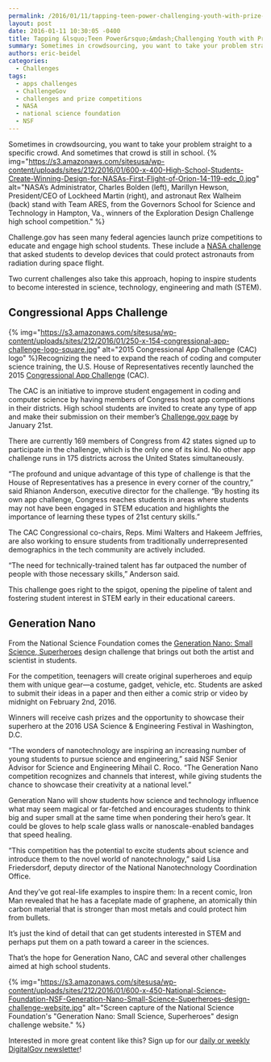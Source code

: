 ```yaml
---
permalink: /2016/01/11/tapping-teen-power-challenging-youth-with-prize-competitions/
layout: post
date: 2016-01-11 10:30:05 -0400
title: Tapping &lsquo;Teen Power&rsquo;&mdash;Challenging Youth with Prize Competitions
summary: Sometimes in crowdsourcing, you want to take your problem straight to a specific crowd. And sometimes that crowd is still in school. Challenge.gov has seen many federal agencies launch prize competitions to educate and engage high school students. These include a&nbsp;NASA challenge&nbsp;that asked&nbsp;students to develop devices that could protect astronauts from radiation during space flight.
authors: eric-beidel
categories:
  - Challenges
tags:
  - apps challenges
  - ChallengeGov
  - challenges and prize competitions
  - NASA
  - national science foundation
  - NSF
---
```


Sometimes in crowdsourcing, you want to take your problem straight to a specific crowd. And sometimes that crowd is still in school. {% img="https://s3.amazonaws.com/sitesusa/wp-content/uploads/sites/212/2016/01/600-x-400-High-School-Students-Create-Winning-Design-for-NASAs-First-Flight-of-Orion-14-119-edc_0.jpg" alt="NASA’s Administrator, Charles Bolden (left), Marillyn Hewson, President/CEO of Lockheed Martin (right), and astronaut Rex Walheim (back) stand with Team ARES, from the Governors School for Science and Technology in Hampton, Va., winners of the Exploration Design Challenge high school competition." %} 

Challenge.gov has seen many federal agencies launch prize competitions to educate and engage high school students. These include a [NASA challenge](http://www.nasa.gov/press/2014/april/high-school-students-create-winning-design-for-nasas-first-flight-of-orion/#.Vorwk5MrIdV) that asked students to develop devices that could protect astronauts from radiation during space flight.

Two current challenges also take this approach, hoping to inspire students to become interested in science, technology, engineering and math (STEM).

## Congressional Apps Challenge

{% img="https://s3.amazonaws.com/sitesusa/wp-content/uploads/sites/212/2016/01/250-x-154-congressional-app-challenge-logo-square.jpg" alt="2015 Congressional App Challenge (CAC) logo" %}Recognizing the need to expand the reach of coding and computer science training, the U.S. House of Representatives recently launched the 2015 [Congressional App Challenge](http://www.congressionalappchallenge.us/participating-districts/) (CAC).

The CAC is an initiative to improve student engagement in coding and computer science by having members of Congress host app competitions in their districts. High school students are invited to create any type of app and make their submission on their member’s [Challenge.gov page](https://www.challenge.gov/list/) by January 21st.

There are currently 169 members of Congress from 42 states signed up to participate in the challenge, which is the only one of its kind. No other app challenge runs in 175 districts across the United States simultaneously.

“The profound and unique advantage of this type of challenge is that the House of Representatives has a presence in every corner of the country,” said Rhianon Anderson, executive director for the challenge. “By hosting its own app challenge, Congress reaches students in areas where students may not have been engaged in STEM education and highlights the importance of learning these types of 21st century skills.”

The CAC Congressional co-chairs, Reps. Mimi Walters and Hakeem Jeffries, are also working to ensure students from traditionally underrepresented demographics in the tech community are actively included.

“The need for technically-trained talent has far outpaced the number of people with those necessary skills,” Anderson said.

This challenge goes right to the spigot, opening the pipeline of talent and fostering student interest in STEM early in their educational careers.

## Generation Nano

From the National Science Foundation comes the [Generation Nano: Small Science, Superheroes](http://www.nsf.gov/news/special_reports/gennano/index.jsp) design challenge that brings out both the artist and scientist in students.

For the competition, teenagers will create original superheroes and equip them with unique gear—a costume, gadget, vehicle, etc. Students are asked to submit their ideas in a paper and then either a comic strip or video by midnight on February 2nd, 2016.

Winners will receive cash prizes and the opportunity to showcase their superhero at the 2016 USA Science & Engineering Festival in Washington, D.C.

&#8220;The wonders of nanotechnology are inspiring an increasing number of young students to pursue science and engineering,&#8221; said NSF Senior Advisor for Science and Engineering Mihail C. Roco. &#8220;The Generation Nano competition recognizes and channels that interest, while giving students the chance to showcase their creativity at a national level.&#8221;

Generation Nano will show students how science and technology influence what may seem magical or far-fetched and encourages students to think big and super small at the same time when pondering their hero&#8217;s gear. It could be gloves to help scale glass walls or nanoscale-enabled bandages that speed healing.

&#8220;This competition has the potential to excite students about science and introduce them to the novel world of nanotechnology,” said Lisa Friedersdorf, deputy director of the National Nanotechnology Coordination Office.

And they’ve got real-life examples to inspire them: In a recent comic, Iron Man revealed that he has a faceplate made of graphene, an atomically thin carbon material that is stronger than most metals and could protect him from bullets.

It’s just the kind of detail that can get students interested in STEM and perhaps put them on a path toward a career in the sciences.

That’s the hope for Generation Nano, CAC and several other challenges aimed at high school students.

{% img="https://s3.amazonaws.com/sitesusa/wp-content/uploads/sites/212/2016/01/600-x-450-National-Science-Foundation-NSF-Generation-Nano-Small-Science-Superheroes-design-challenge-website.jpg" alt="Screen capture of the National Science Foundation's "Generation Nano: Small Science, Superheroes" design challenge website." %}

Interested in more great content like this? Sign up for our [daily or weekly DigitalGov newsletter](https://public.govdelivery.com/accounts/USHOWTO/subscriber/new)!